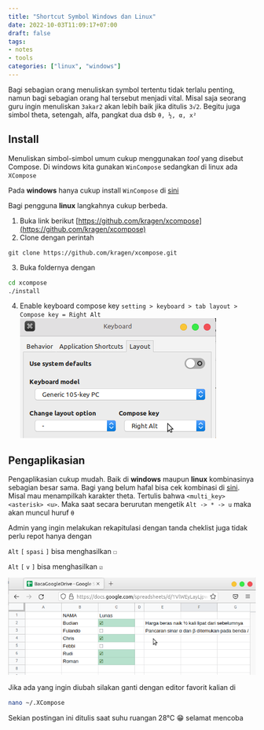 ```yaml
---
title: "Shortcut Symbol Windows dan Linux"
date: 2022-10-03T11:09:17+07:00
draft: false
tags:
- notes
- tools
categories: ["linux", "windows"]
---
```

Bagi sebagian orang menuliskan symbol tertentu tidak terlalu penting, namun bagi sebagian orang  hal tersebut menjadi vital. Misal saja seorang guru ingin menuliskan `3akar2` akan lebih baik jika ditulis `3√2`. Begitu juga simbol theta, setengah, alfa, pangkat dua dsb `θ, ½, α, x²`

## Install 
Menuliskan simbol-simbol umum cukup menggunakan _tool_ yang disebut Compose. Di windows kita gunakan `WinCompose` sedangkan di linux ada `XCompose`

Pada **windows** hanya cukup install `WinCompose` di [sini](http://wincompose.info)

Bagi pengguna **linux** langkahnya cukup berbeda. 
1. Buka link berikut [https://github.com/kragen/xcompose](https://github.com/kragen/xcompose)
2. Clone dengan perintah 
```git
git clone https://github.com/kragen/xcompose.git
```
3. Buka foldernya dengan
```bash
cd xcompose
./install
```
4. Enable keyboard compose key
`setting > keyboard > tab layout > Compose key = Right Alt`
![Compose Key Linux](composekey.png)

## Pengaplikasian

Pengaplikasian cukup mudah. Baik di **windows** maupun **linux** kombinasinya sebagian besar sama. Bagi yang belum hafal bisa cek kombinasi di [sini](https://raw.githubusercontent.com/kragen/xcompose/master/dotXCompose). Misal mau menampilkah karakter theta. Tertulis bahwa `<multi_key> <asterisk> <u>`. Maka saat secara berurutan mengetik
`Alt -> * -> u` maka akan muncul huruf `θ`

Admin yang ingin melakukan rekapitulasi dengan tanda cheklist juga tidak perlu repot hanya dengan 

`Alt` `[` `spasi` `]` bisa menghasilkan `☐`

`Alt` `[` `v` `]` bisa menghasilkan `☑`

![google sheet insert symbol](sheet_insert_symbol.png)

Jika ada yang ingin diubah silakan ganti dengan editor favorit kalian di 
```bash
nano ~/.XCompose
```

Sekian postingan ini ditulis saat suhu ruangan 28°C 
:grin: selamat mencoba
